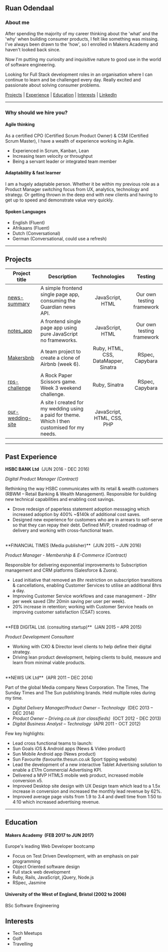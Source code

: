 ## Ruan Odendaal

### About me
After spending the majority of my career thinking about the 'what' and the 'why' when building consumer products, I felt like something was missing. I've always been drawn to the 'how', so I enrolled in Makers Academy and haven't looked back since.

Now I'm putting my curiosity and inquisitive nature to good use in the world of software engineering.

Looking for Full Stack development roles in an organisation where I can continue to learn and be challenged every day. Really excited and passionate about solving consumer problems.

[Projects](#projects) | [Experience](#experience) | [Education](#education) | [Interests](#interests) | [LinkedIn](https://uk.linkedin.com/in/ruanodendaal)
***

### Why should we hire you?

#### Agile thinking

As a certified CPO (Certified Scrum Product Owner) & CSM (Certified Scrum Master), I have a wealth of experience working in Agile.

- Experienced in Scrum, Kanban, Lean
- Increasing team velocity or throughput
- Being a servant leader or integrated team member

#### Adaptability & fast learner

I am a hugely adaptable person. Whether it be within my previous role as a Product Manager switching focus from UX, analytics, technology and strategy. Or getting thrown in the deep end with new clients and having to get up to speed and demonstrate value very quickly.

#### Spoken Languages

- English 	(Fluent)
- Afrikaans	(Fluent)
- Dutch 		(Conversational)
- German 	(Conversational, could use a refresh)
***

## Projects
Project title  | Description | Technologies | Testing
------------- | ------------------------------	| :-------------: | :-------------: |
[news-summary](https://github.com/ruanodendaal/news-summary) | A simple frontend single page app, consuming the Guardian news API. | JavaScript, HTML | Our own testing framework
[notes_app](https://github.com/emmpak/notes_app) | A frontend single page app using pure JavaScript no frameworks.  | JavaScript, HTML | Our own testing framework
[Makersbnb](https://github.com/jackbittiner/Makersbnb) | A team project to create a clone of Airbnb (week 6). | Ruby, HTML, CSS, DataMapper, Sinatra | RSpec, Capybara
[rps-challenge](https://github.com/ruanodendaal/rps-challenge) | A Rock Paper Scissors game. Week 3 weekend challenge. | Ruby, Sinatra | RSpec, Capybara
[our-wedding-site](https://github.com/ruanodendaal/our-wedding-site) |  A site I created for my wedding using a paid for theme. Which I then customised for my needs. | JavaScript, HTML, CSS, PHP |
***

## Past Experience

**HSBC BANK Ltd** &nbsp;(JUN 2016 - DEC 2016)

*Digital Product Manager (Contract)*

Rethinking the way HSBC communicates with its retail & wealth customers (RBWM – Retail Banking & Wealth Management). Responsible for building new technical capabilities and enabling cost savings.

- Drove redesign of paperless statement adoption messaging which increased adoption by 400% ~$140k of additional cost saves.
- Designed new experience for customers who are in arrears to self-serve so that they can repay their debt. Defined MVP, created roadmap of delivery and working with cross-functional team.

<br>
**FINANCIAL TIMES (Media publisher)** &nbsp;(JUN 2015 – JUN 2016)

*Product Manager - Membership & E-Commerce (Contract)*

Responsible for delivering exponential improvements to Subscription management and CRM platforms (Salesforce & Zuora).

- Lead initiative that removed an 8hr restriction on subscription transitions & cancellations, enabling Customer Services to utilise an additional 8hrs a day.
- Improving Customer Service workflows and case management - 26hr per week saved (3hr 20min saving per user per week).
- 20% increase in retention; working with Customer Service heads on improving customer satisfaction (CSAT) scores.

<br>
**FEB DIGITAL Ltd. (consulting startup)** &nbsp;(JAN 2015 – APR 2015)

*Product Development Consultant*

- Working with CXO & Director level clients to help define their digital strategy.
- Driving lean product development, helping clients to build, measure and learn from minimal viable products.

<br>
**NEWS UK Ltd** &nbsp;(APR 2011 – DEC 2014)

Part of the global Media company News Corporation. The Times, The Sunday Times and The Sun publishing brands. Held multiple roles during my time.

- *Digital Delivery Manager/Product Owner – Technology* &nbsp;(DEC 2013 – DEC 2014)
- *Product Owner – Driving.co.uk (car classifieds)*  &nbsp;(OCT 2012 - DEC 2013)
- *Digital Business Analyst – Technology* &nbsp;(APR 2011 - OCT 2012)

Few key highlights:

- Lead cross functional teams to launch:
 - Sun Goals iOS & Android apps (News & Video product)
 - Sun Mobile Android app (News product)
 - Sun Favourite (favourite.thesun.co.uk Sport tipping website)  
- Lead the development of a new interactive Tablet Advertising solution to enable a £17m Commercial Advertising KPI.
- Delivered a MVP HTML5 mobile web product, increased mobile conversion x5.
- Improved Desktop site design with UX Design team which lead to a 1.5x increase in conversion and increased the monthly lead revenue by 62%.
- Improved average page visits from 1.9 to 3.4 and dwell time from 1:50 to 4:10 which increased advertising revenue.
***


## Education

#### Makers Academy &nbsp;(FEB 2017 to JUN 2017)

Europe's leading Web Developer bootcamp
- Focus on Test Driven Development, with an emphasis on pair programming
- Object Oriented software design
- Full stack web development
- Ruby, Rails, JavaScript, jQuery, Node.js
- RSpec, Jasmine


#### University of the West of England, Bristol   (2002 to 2006)

BSc Software Engineering


## Interests
- Tech Meetups
- Golf
- Travelling
